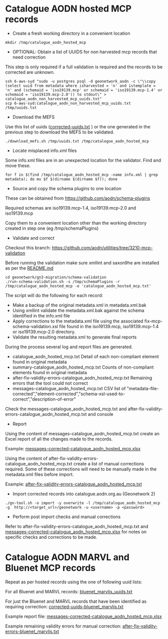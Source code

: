 # Catalogue AODN hosted MCP records

- Create a fresh working directory in a convenient location

```
mkdir /tmp/catalogue_aodn_hosted_mcp
```

- OPTIONAL: Obtain a list of UUIDS for non harvested mcp records that need correction

This step is only required if a full validation is required and the records to be corrected are unknown.

```
ssh 6-aws-syd "sudo -u postgres psql -d geonetwork_aodn -c \"\\copy (select uuid from metadata where isharvested = 'n' and istemplate = 'n' and (schemaid = 'iso19139.mcp' or schemaid = 'iso19139.mcp-1.4' or schemaid = 'iso19139.mcp-2.0')) to stdout\" > catalogue_aodn_non_harvested_mcp_uuids.txt"
scp 6-aws-syd:catalogue_aodn_non_harvested_mcp_uuids.txt /tmp/uuids.txt
```

- Download the MEFS

Use this list of uuids ([corrected-uuids.txt](https://github.com/aodn/utilities/files/6951934/corrected-uuids.txt)
) or the one generated in the previous step to download the MEFS to be validated.

```
./download_mefs.sh /tmp/uuids.txt /tmp/catalogue_aodn_hosted_mcp
```

- Locate misplaced info.xml files

Some info.xml files are in an unexpected location for the validator.  Find and move these.

```
for f in $(find /tmp/catalogue_aodn_hosted_mcp -name info.xml | grep metadata); do mv $f $(dirname $(dirname $f)); done
```

- Source and copy the schema plugins to one location

These can be obtained from https://github.com/aodn/schema-plugins

Required schemas are iso19139.mcp-1.4, iso19139.mcp-2.0 and iso19139.mcp

Copy them to a convenient location other than the working directory created in step one (eg /tmp/schemaPlugins)

- Validate and correct

Checkout this branch: https://github.com/aodn/utilities/tree/3210-mcp-validation

Before running the validation make sure xmllint and saxon9he are installed as per the [README.md](https://github.com/aodn/utilities/blob/3210-mcp-validation/geonetwork/gn3-migration/schema-validation/README.md)
```
cd geonetwork/gn3-migration/schema-validation
./run-schema-validation.sh -s /tmp/schemaPlugins -r /tmp/catalogue_aodn_hosted_mcp -e 'catalogue_aodn_hosted_mcp.txt'
```

The script will do the following for each record:
- Make a backup of the original metadata.xml in metadata.xml.bak
- Using xmllint validate the metadata.xml.bak against the schema identified in the info.xml file
- Apply corrections to the metadata.xml file using the associated fix-mcp-schema-validation.xsl file found in the iso19139.mcp, iso19139.mcp-1.4 or iso19139.mcp-2.0 directory.
- Validate the resulting metadata.xml to generate final reports

During the process several log and report files are generated.
- catalogue_aodn_hosted_mcp.txt                            Detail of each non-compliant element found in original metadata
- summary-catalogue_aodn_hosted_mcp.txt                    Counts of non-compliant elements found in original metadata
- after-fix-validity-errors-catalogue_aodn_hosted_mcp.txt  Remaining errors that the tool could not correct
- messages-catalogue_aodn_hosted_mcp.txt                   CSV list of "metadata-file-corrected","element-corrected","schema-xsl-used-to-correct","description-of-error"

Check the messages-catalogue_aodn_hosted_mcp.txt and after-fix-validity-errors-catalogue_aodn_hosted_mcp.txt and console

- Report

Using the content of messages-catalogue_aodn_hosted_mcp.txt create an Excel report of all the changes made to the records.

Example: [messages-corrected-catalogue_aodn_hosted_mcp.xlsx](https://github.com/aodn/utilities/files/6952212/messages-corrected-catalogue_aodn_hosted_mcp.xlsx)

Using the content of after-fix-validity-errors-catalogue_aodn_hosted_mcp.txt create a list of manual corrections required. Some of these corrections will need to be manually made in the metadata.xml files before import.

Example: [after-fix-validity-errors-catalogue_aodn_hosted_mcp.txt](https://github.com/aodn/utilities/files/6965392/after-fix-validity-errors-catalogue_aodn_hosted_mcp.txt)


- Import corrected records into catalogue.aodn.org.au (Geonetwork 2)

```
./gn-tool.sh -o import -y overwrite -l /tmp/catalogue_aodn_hosted_mcp -g  http://<target_url>/geonetwork -u <username> -p <password>
```

- Perform post import checks and manual corrections

Refer to after-fix-validity-errors-catalogue_aodn_hosted_mcp.txt and [messages-corrected-catalogue_aodn_hosted_mcp.xlsx](https://github.com/aodn/utilities/files/6952212/messages-corrected-catalogue_aodn_hosted_mcp.xlsx) for notes on specific checks and corrections to be made.

# Catalogue AODN MARVL and Bluenet MCP records

Repeat as per hosted records using the one of following uuid lists:

For all Bluenet and MARVL records: [bluenet_marvlis_uuids.txt](https://github.com/aodn/utilities/files/6952461/bluenet_marvlis_uuids.txt)

For just the Bluenet and MARVL records that have been identified as requiring correction: [corrected-uuids-bluenet_marvlis.txt](https://github.com/aodn/utilities/files/6965365/corrected-uuids-bluenet_marvlis.txt)

Example report file: [messages-corrected-catalogue_aodn_hosted_mcp.xlsx](https://github.com/aodn/utilities/files/6965372/messages-corrected-catalogue_aodn_hosted_mcp.xlsx)

Example remaining validity errors for manual correction: [after-fix-validity-errors-bluenet_marvlis.txt](https://github.com/aodn/utilities/files/6965380/after-fix-validity-errors-bluenet_marvlis.txt)





